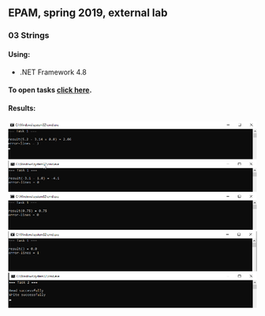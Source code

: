 ## EPAM, spring 2019, external lab
### 03 Strings

#### Using:   
- .NET Framework 4.8   

#### To open tasks [click here][link].    
[link]:</docs/03_strings.pdf>  

#### Results:   
![](docs/task1_1.png)    
![](docs/task1_2.png)   
![](docs/task1_3.png)   
![](docs/task1_4.png)   
![](docs/task2.png)   
